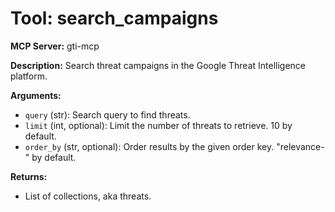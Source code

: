 # Tool: search_campaigns

**MCP Server:** gti-mcp

**Description:** Search threat campaigns in the Google Threat Intelligence platform.

**Arguments:**

*   `query` (str): Search query to find threats.
*   `limit` (int, optional): Limit the number of threats to retrieve. 10 by default.
*   `order_by` (str, optional): Order results by the given order key. "relevance-" by default.

**Returns:**

*   List of collections, aka threats.
